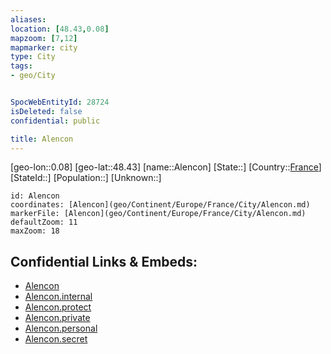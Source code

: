 ```yaml
---
aliases: 
location: [48.43,0.08]
mapzoom: [7,12] 
mapmarker: city 
type: City
tags:
- geo/City


SpocWebEntityId: 28724
isDeleted: false
confidential: public

title: Alencon
---
```

[geo-lon::0.08]
[geo-lat::48.43]
[name::Alencon]
[State::]
[Country::[France](geo/Continent/Europe/France.md)]
[StateId::]
[Population::]
[Unknown::]


```leaflet
id: Alencon
coordinates: [Alencon](geo/Continent/Europe/France/City/Alencon.md)
markerFile: [Alencon](geo/Continent/Europe/France/City/Alencon.md)
defaultZoom: 11 
maxZoom: 18
```


## Confidential Links & Embeds: 
- [Alencon](../../../../../../_public/geo/Continent/Europe/France/City/Alencon.md) 
- [Alencon.internal](../../../../../../_internal/geo/Continent/Europe/France/City/Alencon.internal.md) 
- [Alencon.protect](../../../../../../_protect/geo/Continent/Europe/France/City/Alencon.protect.md) 
- [Alencon.private](../../../../../../_private/geo/Continent/Europe/France/City/Alencon.private.md) 
- [Alencon.personal](../../../../../../_personal/geo/Continent/Europe/France/City/Alencon.personal.md) 
- [Alencon.secret](../../../../../../_secret/geo/Continent/Europe/France/City/Alencon.secret.md) 
